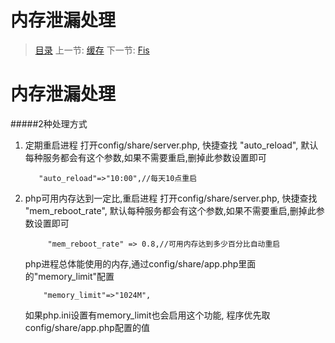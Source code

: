 #  内存泄漏处理

   > [目录](<README.md>)
   > 上一节: [缓存](2.4.md)
   > 下一节: [Fis](2.6.md)


   内存泄漏处理
========
#####2种处理方式
1. 定期重启进程
    打开config/share/server.php, 快捷查找 "auto_reload", 默认每种服务都会有这个参数,如果不需要重启,删掉此参数设置即可
    ```
       "auto_reload"=>"10:00",//每天10点重启
    ```
2. php可用内存达到一定比,重启进程
   打开config/share/server.php, 快捷查找 "mem_reboot_rate", 默认每种服务都会有这个参数,如果不需要重启,删掉此参数设置即可
    ```
         "mem_reboot_rate" => 0.8,//可用内存达到多少百分比自动重启
    ```
    php进程总体能使用的内存,通过config/share/app.php里面的"memory_limit"配置
    ```
        "memory_limit"=>"1024M",
    ```
    如果php.ini设置有memory_limit也会启用这个功能, 程序优先取config/share/app.php配置的值

